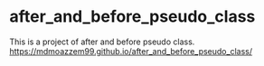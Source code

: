 # after_and_before_pseudo_class
This is a project of after and before pseudo class.
https://mdmoazzem99.github.io/after_and_before_pseudo_class/
